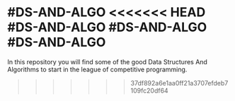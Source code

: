 #DS-AND-ALGO
<<<<<<< HEAD
#DS-AND-ALGO
#DS-AND-ALGO 
#DS-AND-ALGO
=======
In this repository you will find some of the good Data Structures And Algorithms 
to start in the league of competitive programming.
>>>>>>> 37df892a6e1aa0ff21a3707efdeb7109fc20df64

